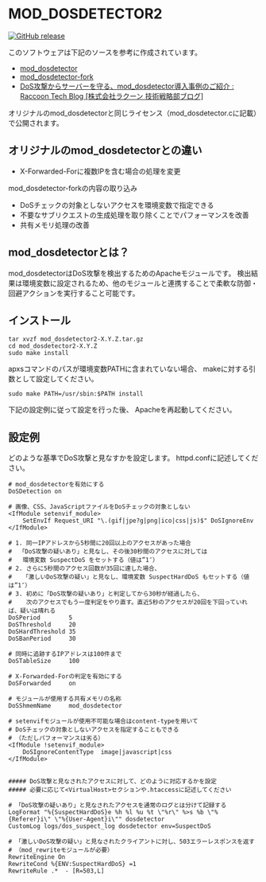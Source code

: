 # MOD_DOSDETECTOR2
[![GitHub release](https://img.shields.io/badge/pre_release-v0.0.1-blue.svg?style=flat)](https://github.com/hrdaya/mod_dosdetector2/releases)

このソフトウェアは下記のソースを参考に作成されています。

- [mod_dosdetector](https://github.com/stanaka/mod_dosdetector)
- [mod_dosdetector-fork](https://github.com/tkyk/mod_dosdetector-fork)
- [DoS攻撃からサーバーを守る、mod_dosdetector導入事例のご紹介 : Raccoon Tech Blog [株式会社ラクーン 技術戦略部ブログ]](http://techblog.raccoon.ne.jp/archives/36202484.html)

オリジナルのmod_dosdetectorと同じライセンス（mod_dosdetector.cに記載）で公開されます。

## オリジナルのmod_dosdetectorとの違い

- X-Forwarded-Forに複数IPを含む場合の処理を変更

mod_dosdetector-forkの内容の取り込み

- DoSチェックの対象としないアクセスを環境変数で指定できる
- 不要なサブリクエストの生成処理を取り除くことでパフォーマンスを改善
- 共有メモリ処理の改善

## mod_dosdetectorとは？
mod_dosdetectorはDoS攻撃を検出するためのApacheモジュールです。
検出結果は環境変数に設定されるため、他のモジュールと連携することで柔軟な防御・回避アクションを実行すること可能です。

## インストール

```
tar xvzf mod_dosdetector2-X.Y.Z.tar.gz
cd mod_dosdetector2-X.Y.Z
sudo make install
```

apxsコマンドのパスが環境変数PATHに含まれていない場合、
makeに対する引数として設定してください。

```
sudo make PATH=/usr/sbin:$PATH install
```

下記の設定例に従って設定を行った後、
Apacheを再起動してください。


## 設定例

どのような基準でDoS攻撃と見なすかを設定します。
httpd.confに記述してください。

```
# mod_dosdetectorを有効にする
DoSDetection on

# 画像、CSS、JavaScriptファイルをDoSチェックの対象としない
<IfModule setenvif_module>
    SetEnvIf Request_URI "\.(gif|jpe?g|png|ico|css|js)$" DoSIgnoreEnv
</IfModule>

# 1. 同一IPアドレスから5秒間に20回以上のアクセスがあった場合
#  「DoS攻撃の疑いあり」と見なし、その後30秒間のアクセスに対しては
#   環境変数 SuspectDoS をセットする（値は”1″）
# 2. さらに5秒間のアクセス回数が35回に達した場合、
#   「激しいDoS攻撃の疑い」と見なし、環境変数 SuspectHardDoS もセットする（値は”1″）
# 3. 初めに「DoS攻撃の疑いあり」と判定してから30秒が経過したら、
#    次のアクセスでもう一度判定をやり直す。直近5秒のアクセスが20回を下回っていれば、疑いは晴れる
DoSPeriod        5
DoSThreshold     20
DoSHardThreshold 35
DoSBanPeriod     30

# 同時に追跡するIPアドレスは100件まで
DoSTableSize     100

# X-Forwarded-Forの判定を有効にする
DoSForwarded     on

# モジュールが使用する共有メモリの名称
DoSShmemName	 mod_dosdetector

# setenvifモジュールが使用不可能な場合はcontent-typeを用いて
# DoSチェックの対象としないアクセスを指定することもできる
# （ただしパフォーマンスは劣る）
<IfModule !setenvif_module>
    DoSIgnoreContentType  image|javascript|css
</IfModule>


##### DoS攻撃と見なされたアクセスに対して、どのように対応するかを設定
##### 必要に応じて<VirtualHost>セクションや.htaccessに記述してください

# 「DoS攻撃の疑いあり」と見なされたアクセスを通常のログとは分けて記録する
LogFormat "%{SuspectHardDoS}e %h %l %u %t \"%r\" %>s %b \"%{Referer}i\" \"%{User-Agent}i\"" dosdetector
CustomLog logs/dos_suspect_log dosdetector env=SuspectDoS

# 「激しいDoS攻撃の疑い」と見なされたクライアントに対し、503エラーレスポンスを返す
# （mod_rewriteモジュールが必要）
RewriteEngine On
RewriteCond %{ENV:SuspectHardDoS} =1
RewriteRule .*  - [R=503,L]
```

